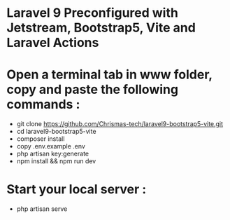 # Laravel 9 Preconfigured with Jetstream, Bootstrap5, Vite and Laravel Actions
  
# Open a terminal tab in www folder, copy and paste the following commands :

- git clone https://github.com/Chrismas-tech/laravel9-bootstrap5-vite.git
- cd laravel9-bootstrap5-vite
- composer install
- copy .env.example .env
- php artisan key:generate
- npm install && npm run dev

# Start your local server : 
- php artisan serve
